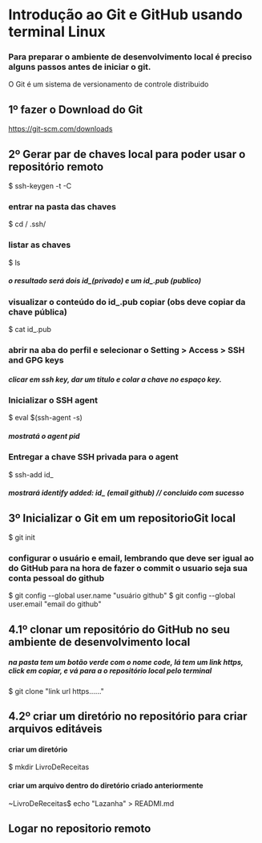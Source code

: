 # Introdução ao Git e GitHub usando terminal Linux
### Para preparar o ambiente de desenvolvimento local é preciso alguns passos antes de iniciar o git.
O Git é um sistema de versionamento de controle distribuido
## 1º fazer o Download do Git
 https://git-scm.com/downloads
## 2º Gerar par de chaves local para poder usar o repositório remoto
  $ ssh-keygen -t -C <email do GitHub>
### entrar na pasta das chaves
  $ cd / .ssh/
### listar as chaves
  $ ls
##### o resultado será dois id_<valor>(privado) e um id_<valor>.pub (publico)
### visualizar o conteúdo do id_<valor>.pub copiar (obs deve copiar da chave pública)
  $ cat id_<valor>.pub 
### abrir na aba do perfil e selecionar o Setting > Access > SSH and GPG keys
##### clicar em ssh key, dar um titulo e colar a chave no espaço key.
### Inicializar o SSH agent
  $ eval $(ssh-agent -s)
##### mostratá o agent pid<valor>
### Entregar a chave SSH privada para o agent
  $ ssh-add id_<valor>
##### mostrará identify added: id_<valor> (email github) // concluido com sucesso
## 3º Inicializar o Git em um repositorioGit local
  $ git init
### configurar o usuário e email, lembrando que deve ser igual ao do GitHub para na hora de fazer o commit o usuario seja sua conta pessoal do github
  $ git config --global user.name "usuário github"
  $ git config --global user.email "email do github"
## 4.1º clonar um repositório do GitHub no seu ambiente de desenvolvimento local
##### na pasta tem um botão verde com o nome code, lá tem um link https, click em copiar, e vá para a o repositório local pelo terminal
  $ git clone "link url https......"
## 4.2º criar um diretório no repositório para criar arquivos editáveis
#### criar um diretório
  $ mkdir LivroDeReceitas
#### criar um arquivo dentro do diretório criado anteriormente
  ~LivroDeReceitas$ echo "Lazanha" > READMI.md
## Logar no repositorio remoto
  
  
  

